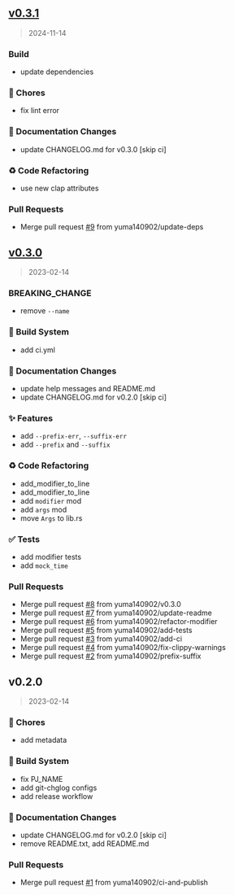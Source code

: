 
<a name="v0.3.1"></a>
## [v0.3.1](https://github.com/yuma140902/tempura/compare/v0.3.0...v0.3.1)

> 2024-11-14

### Build

* update dependencies

### :wrench: Chores

* fix lint error

### :memo: Documentation Changes

* update CHANGELOG.md for v0.3.0 [skip ci]

### :recycle: Code Refactoring

* use new clap attributes

### Pull Requests

* Merge pull request [#9](https://github.com/yuma140902/tempura/issues/9) from yuma140902/update-deps


<a name="v0.3.0"></a>
## [v0.3.0](https://github.com/yuma140902/tempura/compare/v0.2.0...v0.3.0)

> 2023-02-14

### BREAKING_CHANGE

* remove `--name`

### :construction_worker: Build System

* add ci.yml

### :memo: Documentation Changes

* update help messages and README.md
* update CHANGELOG.md for v0.2.0 [skip ci]

### :sparkles: Features

* add `--prefix-err`, `--suffix-err`
* add `--prefix` and `--suffix`

### :recycle: Code Refactoring

* add_modifier_to_line
* add_modifier_to_line
* add `modifier` mod
* add `args` mod
* move `Args` to lib.rs

### :white_check_mark: Tests

* add modifier tests
* add `mock_time`

### Pull Requests

* Merge pull request [#8](https://github.com/yuma140902/tempura/issues/8) from yuma140902/v0.3.0
* Merge pull request [#7](https://github.com/yuma140902/tempura/issues/7) from yuma140902/update-readme
* Merge pull request [#6](https://github.com/yuma140902/tempura/issues/6) from yuma140902/refactor-modifier
* Merge pull request [#5](https://github.com/yuma140902/tempura/issues/5) from yuma140902/add-tests
* Merge pull request [#3](https://github.com/yuma140902/tempura/issues/3) from yuma140902/add-ci
* Merge pull request [#4](https://github.com/yuma140902/tempura/issues/4) from yuma140902/fix-clippy-warnings
* Merge pull request [#2](https://github.com/yuma140902/tempura/issues/2) from yuma140902/prefix-suffix


<a name="v0.2.0"></a>
## v0.2.0

> 2023-02-14

### :wrench: Chores

* add metadata

### :construction_worker: Build System

* fix PJ_NAME
* add git-chglog configs
* add release workflow

### :memo: Documentation Changes

* update CHANGELOG.md for v0.2.0 [skip ci]
* remove README.txt, add README.md

### Pull Requests

* Merge pull request [#1](https://github.com/yuma140902/tempura/issues/1) from yuma140902/ci-and-publish

